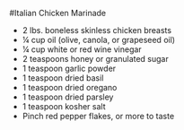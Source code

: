 #Italian Chicken Marinade


- 2 lbs. boneless skinless chicken breasts
- ¼ cup oil (olive, canola, or grapeseed oil)
- ¼ cup white or red wine vinegar
- 2 teaspoons honey or granulated sugar
- 1 teaspoon garlic powder
- 1 teaspoon dried basil
- 1 teaspoon dried oregano
- 1 teaspoon dried parsley
- 1 teaspoon kosher salt
- Pinch red pepper flakes, or more to taste


